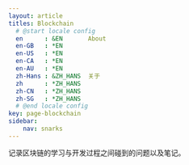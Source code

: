 ```yaml
---
layout: article
titles: Blockchain
  # @start locale config
  en      : &EN       About
  en-GB   : *EN
  en-US   : *EN
  en-CA   : *EN
  en-AU   : *EN
  zh-Hans : &ZH_HANS  关于
  zh      : *ZH_HANS
  zh-CN   : *ZH_HANS
  zh-SG   : *ZH_HANS
  # @end locale config
key: page-blockchain
sidebar:
    nav: snarks
---
```

记录区块链的学习与开发过程之间碰到的问题以及笔记。

